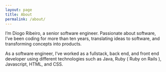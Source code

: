 ```yaml
---
layout: page
title: About
permalink: /about/
---
```


I’m Diogo Ribeiro, a senior software engineer. Passionate about software, I’ve been coding for more than ten years, translating ideas to software, and transforming concepts into products.

As a software engineer, I’ve worked as a fullstack, back end, and front end developer using different technologies such as Java, Ruby ( Ruby on Rails ), Javascript, HTML, and CSS.

[<svg class="svg-icon"><use xlink:href="{{ '/assets/minima-social-icons.svg#twitter' | relative_url }}"></use></svg>](https://twitter.com/diogoribeiro)
[<svg class="svg-icon"><use xlink:href="{{ '/assets/minima-social-icons.svg#linkedin' | relative_url }}"></use></svg>](https://www.linkedin.com/in/diogo-ribeiro-de-souza-66ba2824/)
[<svg class="svg-icon"><use xlink:href="{{ '/assets/minima-social-icons.svg#github' | relative_url }}"></use></svg>](https://github.com/diogoribeiro)
